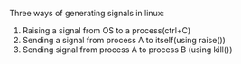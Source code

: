 Three ways of generating signals in linux:
1. Raising a signal from OS to a process(ctrl+C)
2. Sending a signal from process A to itself(using raise())
3. Sending signal from process A to process B (using kill())

